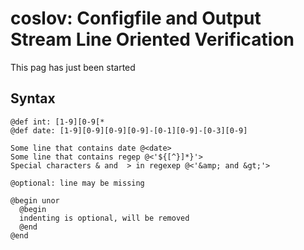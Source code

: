 # coslov: Configfile and Output Stream Line Oriented Verification

This pag has just been started

## Syntax
```
@def int: [1-9][0-9[*
@def date: [1-9][0-9][0-9][0-9]-[0-1][0-9]-[0-3][0-9]

Some line that contains date @<date>
Some line that contains regep @<'${[^}]*}'>
Special characters & and  > in regexep @<'&amp; and &gt;'>

@optional: line may be missing

@begin unor
  @begin
  indenting is optional, will be removed
  @end
@end
```

